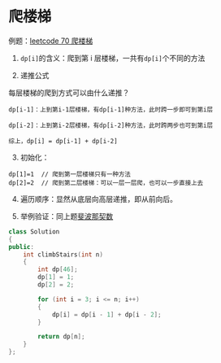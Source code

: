 # 爬楼梯

例题：[leetcode 70 爬楼梯](https://leetcode.cn/problems/climbing-stairs/description/)

1. `dp[i]`的含义：爬到第 i 层楼梯，一共有`dp[i]`个不同的方法

2. 递推公式

每层楼梯的爬到方式可以由什么递推？

```
dp[i-1]：上到第i-1层楼梯，有dp[i-1]种方法，此时跨一步即可到第i层

dp[i-2]：上到第i-2层楼梯，有dp[i-2]种方法，此时跨两步也可到第i层

综上，dp[i] = dp[i-1] + dp[i-2]
```

3. 初始化：

```
dp[1]=1  // 爬到第一层楼梯只有一种方法
dp[2]=2  // 爬到第二层楼梯：可以一层一层爬，也可以一步直接上去
```

4. 遍历顺序：显然从底层向高层递推，即从前向后。

5. 举例验证：同上题[斐波那契数](../斐波那契数/)

```cpp
class Solution
{
public:
    int climbStairs(int n)
    {
        int dp[46];
        dp[1] = 1;
        dp[2] = 2;

        for (int i = 3; i <= n; i++)
        {
            dp[i] = dp[i - 1] + dp[i - 2];
        }

        return dp[n];
    }
};
```
